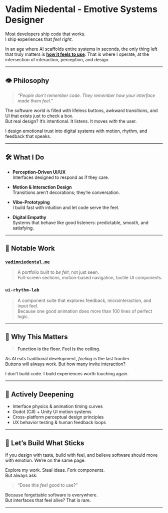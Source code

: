 # Vadim Niedental - Emotive Systems Designer

Most developers ship code that works.  
I ship experiences that *feel right*.

In an age where AI scaffolds entire systems in seconds, the only thing left that truly matters is <ins>**how it feels to use**</ins>.
That is where I operate, at the intersection of interaction, perception, and design.

---

## 👁️ Philosophy

> *“People don’t remember code.
> They remember how your interface made them feel.”*

The software world is filled with lifeless buttons, awkward transitions, and UI that exists just to check a box.  
But real design?
It’s intentional. It listens. It moves *with* the user.

I design emotional trust into digital systems with motion, rhythm, and feedback that speaks.

---

## 🛠️ What I Do

- **Perception-Driven UI/UX**  
  Interfaces designed to respond as if they care.

- **Motion & Interaction Design**  
  Transitions aren’t decorations; they’re conversation.

- **Vibe-Prototyping**  
  I build fast with intuition and let code serve the feel.

- **Digital Empathy**  
  Systems that behave like good listeners: predictable, smooth, and satisfying.

---

## 🔬 Notable Work

### [`vadimniedental.me`](https://vadimniedental.me)  
> A portfolio built to *be felt*, not just seen.  
> Full-screen sections, motion-based navigation, tactile UI components.

### `ui-rhythm-lab`  
> A component suite that explores feedback, microinteraction, and input feel.  
> Because one good animation does more than 100 lines of perfect logic.

---

## 🎯 Why This Matters

> **Function is the floor.
> Feel is the ceiling.**

As AI eats traditional development, *feeling* is the last frontier.  
Buttons will always work. But how many invite interaction?

I don’t build code. I build experiences worth touching again.

---

## 🧠 Actively Deepening

- Interface physics & animation timing curves  
- Godot (C#) + Unity UI motion systems  
- Cross-platform perceptual design principles  
- UX behavior testing & human feedback loops

---

## 🤝 Let’s Build What Sticks

If you design with taste, build with feel, and believe software should move with emotion. We’re on the same page.

Explore my work. Steal ideas. Fork components.  
But always ask:  
> “Does this *feel* good to use?”

Because forgettable software is everywhere.  
But interfaces that feel alive?
That is rare.

---
